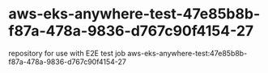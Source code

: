 # aws-eks-anywhere-test-47e85b8b-f87a-478a-9836-d767c90f4154-27
repository for use with E2E test job aws-eks-anywhere-test:47e85b8b-f87a-478a-9836-d767c90f4154-27
